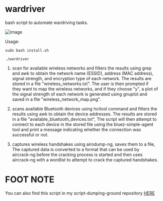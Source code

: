 # wardriver
bash script to automate wardriving tasks.

![image](https://user-images.githubusercontent.com/48811414/218281429-eb8f9c28-a2cb-41ca-b4b5-98179f4ae4e7.png)


Usage:
```
sudo bash install.sh
```

```
./wardriver
```


1) scan for available wireless networks and filters the results using grep and awk to obtain the network name (ESSID), address (MAC address), signal strength, and encryption type of each network. The results are stored in a file "wireless_networks.txt". The user is then prompted if they want to map the wireless networks, and if they choose "y", a plot of the signal strength of each network is generated using gnuplot and saved in a file "wireless_network_map.png".

2) scans available Bluetooth devices using hcitool command and filters the results using awk to obtain the device addresses. The results are stored in a file "available_bluetooth_devices.txt", The script will then attempt to connect to each device in the stored file using the bluez-simple-agent tool and print a message indicating whether the connection was successful or not.

3) captures wireless handshakes using airodump-ng, saves them to a file, The captured data is converted to a format that can be used by aircrack-ng before the cracking process is started and then uses aircrack-ng with a wordlist to attempt to crack the captured handshakes.


# FOOT NOTE
You can also find this script in my script-dumping-ground repository [HERE ](https://github.com/SirCryptic/script-dumping-ground)
